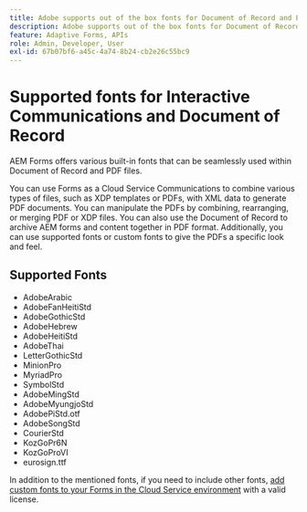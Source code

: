```yaml
---
title: Adobe supports out of the box fonts for Document of Record and PDFs
description: Adobe supports out of the box fonts for Document of Record and PDFs
feature: Adaptive Forms, APIs
role: Admin, Developer, User
exl-id: 67b07bf6-a45c-4a74-8b24-cb2e26c55bc9
---
```

# Supported fonts for Interactive Communications and Document of Record

AEM Forms offers various built-in fonts that can be seamlessly used within Document of Record and PDF files.

You can use Forms as a Cloud Service Communications to combine various types of files, such as XDP templates or PDFs, with XML data to generate PDF documents. You can manipulate the PDFs by combining, rearranging, or merging PDF or XDP files. You can also use the Document of Record to archive AEM forms and content together in PDF format. Additionally, you can use supported fonts or custom fonts to give the PDFs a specific look and feel.

## Supported Fonts

* AdobeArabic
* AdobeFanHeitiStd
* AdobeGothicStd
* AdobeHebrew
* AdobeHeitiStd
* AdobeThai
* LetterGothicStd
* MinionPro
* MyriadPro
* SymbolStd
* AdobeMingStd
* AdobeMyungjoStd
* AdobePiStd.otf
* AdobeSongStd
* CourierStd
* KozGoPr6N
* KozGoProVI
* eurosign.ttf

In addition to the mentioned fonts, if you need to include other fonts, [add custom fonts to your Forms in the Cloud Service environment](https://experienceleague.adobe.com/docs/experience-manager-cloud-service/content/forms/using-communications/use-custom-fonts.html) with a valid license.
